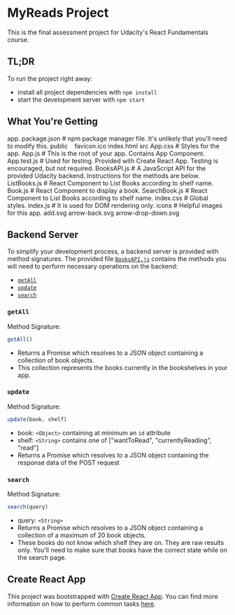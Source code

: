 # MyReads Project

This is the final assessment project for Udacity's React Fundamentals course.

## TL;DR 

To run the project right away:

* install all project dependencies with `npm install`
* start the development server with `npm start`

## What You're Getting
 app.
package.json # npm package manager file. It's unlikely that you'll need to modify this.
public
   favicon.ico
   index.html
src
 App.css # Styles for the app.
 App.js # This is the root of your app. Contains App Component.
 App.test.js # Used for testing. Provided with Create React App. Testing is encouraged, but not required.
 BooksAPI.js # A JavaScript API for the provided Udacity backend. Instructions for the methods are below.
 ListBooks.js # React Component to List Books according to shelf name.
 Book.js # React Component to display a book.
 SearchBook.js # React Component to List Books according to shelf name.
 index.css # Global styles.
 index.js # It is used for DOM rendering only.
 icons # Helpful images for this app.
  add.svg
  arrow-back.svg
  arrow-drop-down.svg
 

## Backend Server

To simplify your development process, a backend server is provided with method signatures. The provided file [`BooksAPI.js`](src/BooksAPI.js) contains the methods you will need to perform necessary operations on the backend:

* [`getAll`](#getall)
* [`update`](#update)
* [`search`](#search)

### `getAll`

Method Signature:

```js
getAll()
```

* Returns a Promise which resolves to a JSON object containing a collection of book objects.
* This collection represents the books currently in the bookshelves in your app.

### `update`

Method Signature:

```js
update(book, shelf)
```

* book: `<Object>` containing at minimum an `id` attribute
* shelf: `<String>` contains one of ["wantToRead", "currentlyReading", "read"]  
* Returns a Promise which resolves to a JSON object containing the response data of the POST request

### `search`

Method Signature:

```js
search(query)
```

* query: `<String>`
* Returns a Promise which resolves to a JSON object containing a collection of a maximum of 20 book objects.
* These books do not know which shelf they are on. They are raw results only. You'll need to make sure that books have the correct state while on the search page.


## Create React App

This project was bootstrapped with [Create React App](https://github.com/facebookincubator/create-react-app). You can find more information on how to perform common tasks [here](https://github.com/facebookincubator/create-react-app/blob/master/packages/react-scripts/template/README.md).

